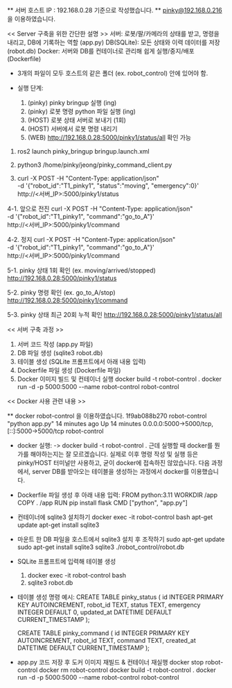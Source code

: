 ** 서버 호스트 IP : 192.168.0.28 기준으로 작성했습니다.
** pinky@192.168.0.216 을 이용하였습니다.

<< Server 구축을 위한 간단한 설명 >>
  서버: 로봇/팔/카메라의 상태를 받고, 명령을 내리고, DB에 기록하는 역할 (app.py)
  DB(SQLite): 모든 상태와 이력 데이터를 저장 (robot.db)
  Docker: 서버와 DB를 컨테이너로 관리해 쉽게 실행/중지/배포 (Dockerfile)
  * 3개의 파일이 모두 호스트의 같은 폴더 (ex. robot_control) 안에 있어야 함.



* 실행 단계:
    1. (pinky) pinky bringup 실행 (ing)
    2. (pinky) 로봇 명령 python 파일 실행 (ing)
    3. (HOST) 로봇 상태 서버로 보내기 (1회)
    4. (HOST) 서버에서 로봇 명령 내리기
    5. (WEB) http://192.168.0.28:5000/pinky1/status/all 확인 가능

1. ros2 launch pinky_bringup bringup.launch.xml

2. python3 /home/pinky/jeong/pinky_command_client.py

3. curl -X POST -H "Content-Type: application/json" \
  -d '{"robot_id":"T1_pinky1", "status":"moving", "emergency":0}' \
  http://<서버_IP>:5000/pinky1/status

4-1. 앞으로 전진
  curl -X POST -H "Content-Type: application/json" \
  -d '{"robot_id":"T1_pinky1", "command":"go_to_A"}' \
  http://<서버_IP>:5000/pinky1/command

4-2. 정지
   curl -X POST -H "Content-Type: application/json" \
  -d '{"robot_id":"T1_pinky1", "command":"go_to_A"}' \
  http://<서버_IP>:5000/pinky1/command

5-1. pinky 상태 1회 확인 (ex. moving/arrived/stopped)
   http://192.168.0.28:5000/pinky1/status

5-2. pinky 명령 확인 (ex. go_to_A/stop)
   http://192.168.0.28:5000/pinky1/command

5-3. pinky 상태 최근 20회 누적 확인
   http://192.168.0.28:5000/pinky1/status/all


<< 서버 구축 과정 >>
1. 서버 코드 작성 (app.py 파일)
2. DB 파일 생성 (sqlite3 robot.db)
3. 테이블 생성 (SQLite 프롬프트에서 아래 내용 입력)
4. Dockerfile 파일 생성 (Dockerfile 파일)
5. Docker 이미지 빌드 및 컨테이너 실행
  docker build -t robot-control .
  docker run -d -p 5000:5000 --name robot-control robot-control



<< Docker 사용 관련 내용 >>

** docker robot-control 을 이용하였습니다.
1f9ab088b270   robot-control   "python app.py"   14 minutes ago   Up 14 minutes   0.0.0.0:5000->5000/tcp, [::]:5000->5000/tcp   robot-control

* docker 실행:
  -> docker build -t robot-control .
    근데 실행할 때 docker를 뭔가를 해야하는지는 잘 모르겠습니다.
    실제로 이후 명령 작성 및 실행 등은 pinky/HOST 터미널만 사용하고, 굳이 docker에 접속하진 않았습니다.
    다음 과정에서, server DB를 받아오는 테이블을 생성하는 과정에서 docker를 이용했습니다.

* Dockerfile 파일 생성 후 아래 내용 입력:
  FROM python:3.11
  WORKDIR /app
  COPY . /app
  RUN pip install flask
  CMD ["python", "app.py"]

* 컨테이너에 sqlite3 설치하기
  docker exec -it robot-control bash
  apt-get update
  apt-get install sqlite3

* 마운트 한 DB 파일을 호스트에서 sqlite3 설치 후 조작하기
  sudo apt-get update
  sudo apt-get install sqlite3
  sqlite3 ./robot_control/robot.db

* SQLite 프롬프트에 입력해 테이블 생성
  1. docker exec -it robot-control bash
  2. sqlite3 robot.db

* 테이블 생성 명령 예시:
  CREATE TABLE pinky_status (
    id INTEGER PRIMARY KEY AUTOINCREMENT,
    robot_id TEXT,
    status TEXT,
    emergency INTEGER DEFAULT 0,
    updated_at DATETIME DEFAULT CURRENT_TIMESTAMP
  );
  
  CREATE TABLE pinky_command (
    id INTEGER PRIMARY KEY AUTOINCREMENT,
    robot_id TEXT,
    command TEXT,
    created_at DATETIME DEFAULT CURRENT_TIMESTAMP
  );

* app.py 코드 저장 후 도커 이미지 재빌드 & 컨테이너 재실행
    docker stop robot-control
    docker rm robot-control
    docker build -t robot-control .
    docker run -d -p 5000:5000 --name robot-control robot-control

